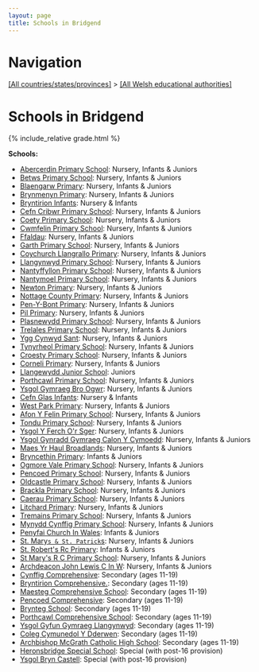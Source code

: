 ```yaml
---
layout: page
title: Schools in Bridgend
---
```

# Navigation

[[All countries/states/provinces]](../..) > [[All Welsh educational authorities]](..)

# Schools in Bridgend

{% include_relative grade.html %}

**Schools:**

- [Abercerdin Primary School](Abercerdin_Primary_School): Nursery, Infants & Juniors
- [Betws Primary School](Betws_Primary_School): Nursery, Infants & Juniors
- [Blaengarw Primary](Blaengarw_Primary): Nursery, Infants & Juniors
- [Brynmenyn Primary](Brynmenyn_Primary): Nursery, Infants & Juniors
- [Bryntirion Infants](Bryntirion_Infants): Nursery & Infants
- [Cefn Cribwr Primary School](Cefn_Cribwr_Primary_School): Nursery, Infants & Juniors
- [Coety Primary School](Coety_Primary_School): Nursery, Infants & Juniors
- [Cwmfelin Primary School](Cwmfelin_Primary_School): Nursery, Infants & Juniors
- [Ffaldau](Ffaldau): Nursery, Infants & Juniors
- [Garth Primary School](Garth_Primary_School): Nursery, Infants & Juniors
- [Coychurch Llangrallo Primary](Coychurch_Llangrallo_Primary): Nursery, Infants & Juniors
- [Llangynwyd Primary School](Llangynwyd_Primary_School): Nursery, Infants & Juniors
- [Nantyffyllon Primary School](Nantyffyllon_Primary_School): Nursery, Infants & Juniors
- [Nantymoel Primary School](Nantymoel_Primary_School): Nursery, Infants & Juniors
- [Newton Primary](Newton_Primary): Nursery, Infants & Juniors
- [Nottage County Primary](Nottage_County_Primary): Nursery, Infants & Juniors
- [Pen-Y-Bont Primary](Pen-Y-Bont_Primary): Nursery, Infants & Juniors
- [Pil Primary](Pil_Primary): Nursery, Infants & Juniors
- [Plasnewydd Primary School](Plasnewydd_Primary_School): Nursery, Infants & Juniors
- [Trelales Primary School](Trelales_Primary_School): Nursery, Infants & Juniors
- [Ygg Cynwyd Sant](Ygg_Cynwyd_Sant): Nursery, Infants & Juniors
- [Tynyrheol Primary School](Tynyrheol_Primary_School): Nursery, Infants & Juniors
- [Croesty Primary School](Croesty_Primary_School): Nursery, Infants & Juniors
- [Corneli Primary](Corneli_Primary): Nursery, Infants & Juniors
- [Llangewydd Junior School](Llangewydd_Junior_School): Juniors
- [Porthcawl Primary School](Porthcawl_Primary_School): Nursery, Infants & Juniors
- [Ysgol Gymraeg Bro Ogwr](Ysgol_Gymraeg_Bro_Ogwr): Nursery, Infants & Juniors
- [Cefn Glas Infants](Cefn_Glas_Infants): Nursery & Infants
- [West Park Primary](West_Park_Primary): Nursery, Infants & Juniors
- [Afon Y Felin Primary School](Afon_Y_Felin_Primary_School): Nursery, Infants & Juniors
- [Tondu Primary School](Tondu_Primary_School): Nursery, Infants & Juniors
- [Ysgol Y Ferch O'r Sger](Ysgol_Y_Ferch_O'r_Sger): Nursery, Infants & Juniors
- [Ysgol Gynradd Gymraeg Calon Y Cymoedd](Ysgol_Gynradd_Gymraeg_Calon_Y_Cymoedd): Nursery, Infants & Juniors
- [Maes Yr Haul Broadlands](Maes_Yr_Haul_Broadlands): Nursery, Infants & Juniors
- [Bryncethin Primary](Bryncethin_Primary): Infants & Juniors
- [Ogmore Vale Primary School](Ogmore_Vale_Primary_School): Nursery, Infants & Juniors
- [Pencoed Primary School](Pencoed_Primary_School): Nursery, Infants & Juniors
- [Oldcastle Primary School](Oldcastle_Primary_School): Nursery, Infants & Juniors
- [Brackla Primary School](Brackla_Primary_School): Nursery, Infants & Juniors
- [Caerau Primary School](Caerau_Primary_School): Nursery, Infants & Juniors
- [Litchard Primary](Litchard_Primary): Nursery, Infants & Juniors
- [Tremains Primary School](Tremains_Primary_School): Nursery, Infants & Juniors
- [Mynydd Cynffig Primary School](Mynydd_Cynffig_Primary_School): Nursery, Infants & Juniors
- [Penyfai Church In Wales](Penyfai_Church_In_Wales): Infants & Juniors
- [St. Mary`s & St. Patrick`s](St._Mary`s_&_St._Patrick`s): Nursery, Infants & Juniors
- [St. Robert's Rc Primary](St._Robert's_Rc_Primary): Infants & Juniors
- [St Mary's R C Primary School](St_Mary's_R_C_Primary_School): Nursery, Infants & Juniors
- [Archdeacon John Lewis C In W](Archdeacon_John_Lewis_C_In_W): Nursery, Infants & Juniors
- [Cynffig Comprehensive](Cynffig_Comprehensive): Secondary (ages 11-19)
- [Bryntirion Comprehensive.](Bryntirion_Comprehensive.): Secondary (ages 11-19)
- [Maesteg Comprehensive School](Maesteg_Comprehensive_School): Secondary (ages 11-19)
- [Pencoed Comprehensive](Pencoed_Comprehensive): Secondary (ages 11-19)
- [Brynteg School](Brynteg_School): Secondary (ages 11-19)
- [Porthcawl Comprehensive School](Porthcawl_Comprehensive_School): Secondary (ages 11-19)
- [Ysgol Gyfun Gymraeg Llangynwyd](Ysgol_Gyfun_Gymraeg_Llangynwyd): Secondary (ages 11-19)
- [Coleg Cymunedol Y Dderwen](Coleg_Cymunedol_Y_Dderwen): Secondary (ages 11-19)
- [Archbishop McGrath Catholic High School](Archbishop_McGrath_Catholic_High_School): Secondary (ages 11-19)
- [Heronsbridge Special School](Heronsbridge_Special_School): Special (with post-16 provision)
- [Ysgol Bryn Castell](Ysgol_Bryn_Castell): Special (with post-16 provision)
